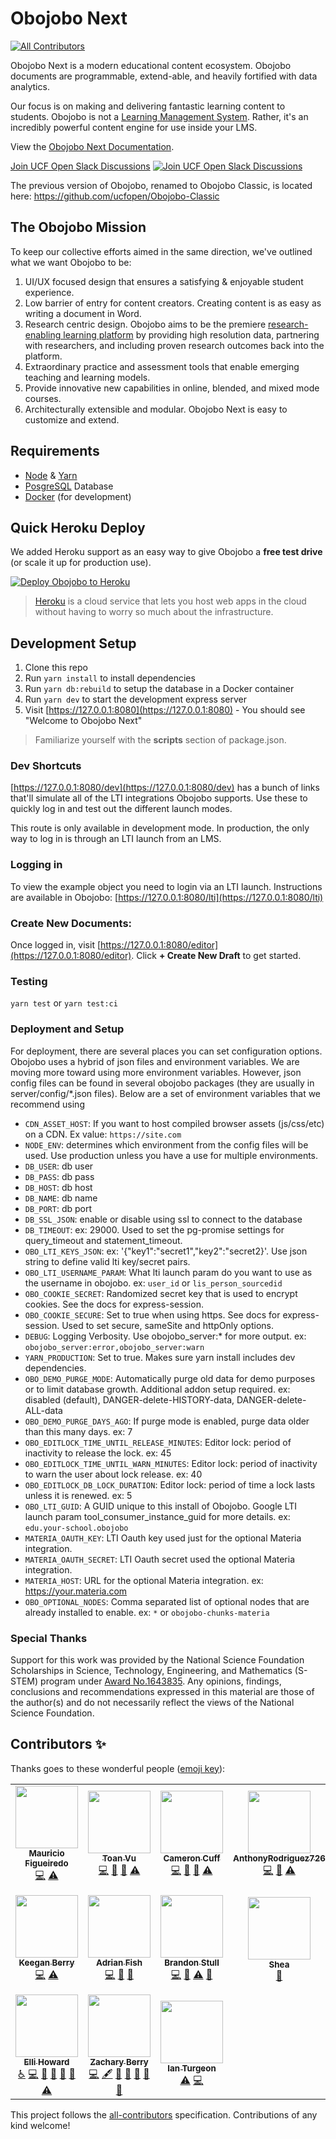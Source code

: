 # Obojobo Next
<!-- ALL-CONTRIBUTORS-BADGE:START - Do not remove or modify this section -->
[![All Contributors](https://img.shields.io/badge/all_contributors-17-orange.svg?style=flat-square)](#contributors-)
<!-- ALL-CONTRIBUTORS-BADGE:END -->

Obojobo Next is a modern educational content ecosystem. Obojobo documents are programmable, extend-able, and heavily fortified with data analytics.

Our focus is on making and delivering fantastic learning content to students. Obojobo is not a [Learning Management System](https://en.wikipedia.org/wiki/Learning_management_system). Rather, it's an incredibly powerful content engine for use inside your LMS.

View the [Obojobo Next Documentation](https://ucfopen.github.io/Obojobo-Docs/).

[Join UCF Open Slack Discussions](https://ucf-open-slackin.herokuapp.com/) [![Join UCF Open Slack Discussions](https://ucf-open-slackin.herokuapp.com/badge.svg)](https://ucf-open-slackin.herokuapp.com/)

The previous version of Obojobo, renamed to Obojobo Classic, is located here: https://github.com/ucfopen/Obojobo-Classic

## The Obojobo Mission

To keep our collective efforts aimed in the same direction, we've outlined what we want Obojobo to be:

1. UI/UX focused design that ensures a satisfying & enjoyable student experience.
2. Low barrier of entry for content creators. Creating content is as easy as writing a document in Word.
3. Research centric design. Obojobo aims to be the premiere [research-enabling learning platform](https://github.com/ucfopen/Obojobo/wiki/Published-Research-Using-Obojobo-Next) by providing high resolution data, partnering with researchers, and including proven research outcomes back into the platform.
4. Extraordinary practice and assessment tools that enable emerging teaching and learning models.
5. Provide innovative new capabilities in online, blended, and mixed mode courses.
6. Architecturally extensible and modular. Obojobo Next is easy to customize and extend.

## Requirements

- [Node](https://nodejs.org/) & [Yarn](https://yarnpkg.com/)
- [PosgreSQL](https://www.postgresql.org/) Database
- [Docker](https://www.docker.com/) (for development)

## Quick Heroku Deploy

We added Heroku support as an easy way to give Obojobo a **free test drive** (or scale it up for production use).

[![Deploy Obojobo to Heroku](https://www.herokucdn.com/deploy/button.svg)](https://heroku.com/deploy/)

> [Heroku](https://www.heroku.com/what) is a cloud service that lets you host web apps in the cloud without having to worry so much about the infrastructure.

## Development Setup

1. Clone this repo
2. Run `yarn install` to install dependencies
3. Run `yarn db:rebuild` to setup the database in a Docker container
4. Run `yarn dev` to start the development express server
5. Visit [https://127.0.0.1:8080](https://127.0.0.1:8080) - You should see "Welcome to Obojobo Next"

> Familiarize yourself with the **scripts** section of package.json.

### Dev Shortcuts

[https://127.0.0.1:8080/dev](https://127.0.0.1:8080/dev) has a bunch of links that'll simulate all of the LTI integrations Obojobo supports. Use these to quickly log in and test out the different launch modes.

This route is only available in development mode. In production, the only way to log in is through an LTI launch from an LMS.

### Logging in

To view the example object you need to login via an LTI launch. Instructions are available in Obojobo: [https://127.0.0.1:8080/lti](https://127.0.0.1:8080/lti)

### Create New Documents:

Once logged in, visit [https://127.0.0.1:8080/editor](https://127.0.0.1:8080/editor). Click **+ Create New Draft** to get started.

### Testing

`yarn test` or `yarn test:ci`

### Deployment and Setup

For deployment, there are several places you can set configuration options.  Obojobo uses a hybrid of json files and environment variables. We are moving more toward using more environment variables. However, json config files can be found in several obojobo packages (they are usually in server/config/*.json files). Below are a set of environment variables that we recommend using

- `CDN_ASSET_HOST`: If you want to host compiled browser assets (js/css/etc) on a CDN. Ex value: `https://site.com`
- `NODE_ENV`: determines which environment from the config files will be used. Use production unless you have a use for multiple environments.
- `DB_USER`: db user
- `DB_PASS`: db pass
- `DB_HOST`: db host
- `DB_NAME`: db name
- `DB_PORT`: db port
- `DB_SSL_JSON`: enable or disable using ssl to connect to the database
- `DB_TIMEOUT`: ex: 29000.  Used to set the pg-promise settings for query_timeout and statement_timeout.
- `OBO_LTI_KEYS_JSON`: ex: '{"key1":"secret1","key2":"secret2}'.  Use json string to define valid lti key/secret pairs.
- `OBO_LTI_USERNAME_PARAM`: What lti launch param do you want to use as the username in obojobo. ex: `user_id` or `lis_person_sourcedid`
- `OBO_COOKIE_SECRET`: Randomized secret key that is used to encrypt cookies. See the docs for express-session.
- `OBO_COOKIE_SECURE`: Set to true when using https.  See docs for express-session.  Used to set secure, sameSite and httpOnly options.
- `DEBUG`: Logging Verbosity. Use obojobo_server:* for more output. ex: `obojobo_server:error,obojobo_server:warn`
- `YARN_PRODUCTION`: Set to true. Makes sure yarn install includes dev dependencies.
- `OBO_DEMO_PURGE_MODE`: Automatically purge old data for demo purposes or to limit database growth. Additional addon setup required. ex: disabled (default), DANGER-delete-HISTORY-data, DANGER-delete-ALL-data
- `OBO_DEMO_PURGE_DAYS_AGO`: If purge mode is enabled, purge data older than this many days. ex: 7
- `OBO_EDITLOCK_TIME_UNTIL_RELEASE_MINUTES`: Editor lock: period of inactivity to release the lock. ex: 45
- `OBO_EDITLOCK_TIME_UNTIL_WARN_MINUTES`: Editor lock: period of inactivity to warn the user about lock release. ex: 40
- `OBO_EDITLOCK_DB_LOCK_DURATION`: Editor lock: period of time a lock lasts unless it is renewed. ex: 5
- `OBO_LTI_GUID`: A GUID unique to this install of Obojobo. Google LTI launch param tool_consumer_instance_guid for more details. ex: `edu.your-school.obojobo`
- `MATERIA_OAUTH_KEY`: LTI Oauth key used just for the optional Materia integration.
- `MATERIA_OAUTH_SECRET`: LTI Oauth secret used the optional Materia integration.
- `MATERIA_HOST`: URL for the optional Materia integration. ex: https://your.materia.com
- `OBO_OPTIONAL_NODES`: Comma separated list of optional nodes that are already installed to enable. ex: `*` or `obojobo-chunks-materia`

### Special Thanks

Support for this work was provided by the National Science Foundation Scholarships in Science, Technology, Engineering, and Mathematics (S-STEM) program under [Award No.1643835](https://www.nsf.gov/awardsearch/showAward?AWD_ID=1643835). Any opinions, findings, conclusions and recommendations expressed in this material are those of the author(s) and do not necessarily reflect the views of the National Science Foundation.

## Contributors ✨

Thanks goes to these wonderful people ([emoji key](https://allcontributors.org/docs/en/emoji-key)):

<!-- ALL-CONTRIBUTORS-LIST:START - Do not remove or modify this section -->
<!-- prettier-ignore-start -->
<!-- markdownlint-disable -->
<table>
  <tr>
    <td align="center"><a href="https://github.com/maufcost"><img src="https://avatars1.githubusercontent.com/u/39862359?v=4" width="100px;" alt=""/><br /><sub><b>Mauricio Figueiredo</b></sub></a><br /><a href="https://github.com/ucfopen/Obojobo/commits?author=maufcost" title="Code">💻</a> <a href="https://github.com/ucfopen/Obojobo/commits?author=maufcost" title="Tests">⚠️</a></td>
    <td align="center"><a href="https://github.com/vutoan1245"><img src="https://avatars0.githubusercontent.com/u/23706824?v=4" width="100px;" alt=""/><br /><sub><b>Toan Vu</b></sub></a><br /><a href="https://github.com/ucfopen/Obojobo/commits?author=vutoan1245" title="Code">💻</a> <a href="#ideas-vutoan1245" title="Ideas, Planning, & Feedback">🤔</a> <a href="https://github.com/ucfopen/Obojobo/pulls?q=is%3Apr+reviewed-by%3Avutoan1245" title="Reviewed Pull Requests">👀</a> <a href="https://github.com/ucfopen/Obojobo/commits?author=vutoan1245" title="Tests">⚠️</a></td>
    <td align="center"><a href="https://ctcuff.github.io"><img src="https://avatars2.githubusercontent.com/u/7400747?v=4" width="100px;" alt=""/><br /><sub><b>Cameron Cuff</b></sub></a><br /><a href="https://github.com/ucfopen/Obojobo/commits?author=ctcuff" title="Code">💻</a> <a href="#ideas-ctcuff" title="Ideas, Planning, & Feedback">🤔</a> <a href="https://github.com/ucfopen/Obojobo/pulls?q=is%3Apr+reviewed-by%3Actcuff" title="Reviewed Pull Requests">👀</a> <a href="https://github.com/ucfopen/Obojobo/commits?author=ctcuff" title="Tests">⚠️</a></td>
    <td align="center"><a href="https://github.com/AnthonyRodriguez726"><img src="https://avatars2.githubusercontent.com/u/11856062?v=4" width="100px;" alt=""/><br /><sub><b>AnthonyRodriguez726</b></sub></a><br /><a href="https://github.com/ucfopen/Obojobo/commits?author=AnthonyRodriguez726" title="Code">💻</a> <a href="https://github.com/ucfopen/Obojobo/pulls?q=is%3Apr+reviewed-by%3AAnthonyRodriguez726" title="Reviewed Pull Requests">👀</a> <a href="https://github.com/ucfopen/Obojobo/commits?author=AnthonyRodriguez726" title="Tests">⚠️</a></td>
    <td align="center"><a href="https://github.com/rmanbaird"><img src="https://avatars0.githubusercontent.com/u/22771644?v=4" width="100px;" alt=""/><br /><sub><b>Ralph Baird</b></sub></a><br /><a href="https://github.com/ucfopen/Obojobo/commits?author=rmanbaird" title="Code">💻</a> <a href="https://github.com/ucfopen/Obojobo/pulls?q=is%3Apr+reviewed-by%3Armanbaird" title="Reviewed Pull Requests">👀</a> <a href="https://github.com/ucfopen/Obojobo/commits?author=rmanbaird" title="Tests">⚠️</a></td>
    <td align="center"><a href="https://github.com/clpetersonucf"><img src="https://avatars0.githubusercontent.com/u/1268547?v=4" width="100px;" alt=""/><br /><sub><b>Corey Peterson</b></sub></a><br /><a href="https://github.com/ucfopen/Obojobo/commits?author=clpetersonucf" title="Code">💻</a></td>
    <td align="center"><a href="https://github.com/SidTheEngineer"><img src="https://avatars0.githubusercontent.com/u/19176417?v=4" width="100px;" alt=""/><br /><sub><b>Sid</b></sub></a><br /><a href="https://github.com/ucfopen/Obojobo/commits?author=SidTheEngineer" title="Code">💻</a> <a href="https://github.com/ucfopen/Obojobo/commits?author=SidTheEngineer" title="Tests">⚠️</a></td>
  </tr>
  <tr>
    <td align="center"><a href="http://keeganberry.com"><img src="https://avatars2.githubusercontent.com/u/229935?v=4" width="100px;" alt=""/><br /><sub><b>Keegan Berry</b></sub></a><br /><a href="https://github.com/ucfopen/Obojobo/commits?author=keeeeeegan" title="Code">💻</a> <a href="https://github.com/ucfopen/Obojobo/commits?author=keeeeeegan" title="Tests">⚠️</a></td>
    <td align="center"><a href="https://github.com/adrianfish"><img src="https://avatars3.githubusercontent.com/u/134546?v=4" width="100px;" alt=""/><br /><sub><b>Adrian Fish</b></sub></a><br /><a href="https://github.com/ucfopen/Obojobo/commits?author=adrianfish" title="Code">💻</a> <a href="https://github.com/ucfopen/Obojobo/issues?q=author%3Aadrianfish" title="Bug reports">🐛</a> <a href="#ideas-adrianfish" title="Ideas, Planning, & Feedback">🤔</a></td>
    <td align="center"><a href="https://github.com/FrenjaminBanklin"><img src="https://avatars1.githubusercontent.com/u/1275983?v=4" width="100px;" alt=""/><br /><sub><b>Brandon Stull</b></sub></a><br /><a href="https://github.com/ucfopen/Obojobo/commits?author=FrenjaminBanklin" title="Code">💻</a> <a href="https://github.com/ucfopen/Obojobo/issues?q=author%3AFrenjaminBanklin" title="Bug reports">🐛</a> <a href="https://github.com/ucfopen/Obojobo/commits?author=FrenjaminBanklin" title="Tests">⚠️</a> <a href="https://github.com/ucfopen/Obojobo/pulls?q=is%3Apr+reviewed-by%3AFrenjaminBanklin" title="Reviewed Pull Requests">👀</a></td>
    <td align="center"><a href="http://blog.sheasilverman.com"><img src="https://avatars3.githubusercontent.com/u/1273237?v=4" width="100px;" alt=""/><br /><sub><b>Shea</b></sub></a><br /><a href="https://github.com/ucfopen/Obojobo/commits?author=ssilverm" title="Documentation">📖</a></td>
    <td align="center"><a href="https://github.com/samuel-belcastro"><img src="https://avatars0.githubusercontent.com/u/17661897?v=4" width="100px;" alt=""/><br /><sub><b>Samuel Belcastro</b></sub></a><br /><a href="https://github.com/ucfopen/Obojobo/commits?author=samuel-belcastro" title="Code">💻</a> <a href="https://github.com/ucfopen/Obojobo/commits?author=samuel-belcastro" title="Tests">⚠️</a></td>
    <td align="center"><a href="https://github.com/gitnix"><img src="https://avatars1.githubusercontent.com/u/5448785?v=4" width="100px;" alt=""/><br /><sub><b>Ryan Eppers</b></sub></a><br /><a href="https://github.com/ucfopen/Obojobo/issues?q=author%3Agitnix" title="Bug reports">🐛</a> <a href="https://github.com/ucfopen/Obojobo/commits?author=gitnix" title="Code">💻</a> <a href="https://github.com/ucfopen/Obojobo/commits?author=gitnix" title="Documentation">📖</a> <a href="#ideas-gitnix" title="Ideas, Planning, & Feedback">🤔</a> <a href="#maintenance-gitnix" title="Maintenance">🚧</a> <a href="#platform-gitnix" title="Packaging/porting to new platform">📦</a> <a href="#question-gitnix" title="Answering Questions">💬</a> <a href="https://github.com/ucfopen/Obojobo/pulls?q=is%3Apr+reviewed-by%3Agitnix" title="Reviewed Pull Requests">👀</a> <a href="#tool-gitnix" title="Tools">🔧</a></td>
    <td align="center"><a href="https://github.com/JonGuilbe"><img src="https://avatars2.githubusercontent.com/u/9093729?v=4" width="100px;" alt=""/><br /><sub><b>Jonathan Guilbe</b></sub></a><br /><a href="https://github.com/ucfopen/Obojobo/commits?author=JonGuilbe" title="Code">💻</a> <a href="https://github.com/ucfopen/Obojobo/commits?author=JonGuilbe" title="Tests">⚠️</a></td>
  </tr>
  <tr>
    <td align="center"><a href="https://github.com/qwertynerd97"><img src="https://avatars3.githubusercontent.com/u/36134301?v=4" width="100px;" alt=""/><br /><sub><b>Elli Howard</b></sub></a><br /><a href="#a11y-qwertynerd97" title="Accessibility">️️️️♿️</a> <a href="https://github.com/ucfopen/Obojobo/commits?author=qwertynerd97" title="Code">💻</a> <a href="https://github.com/ucfopen/Obojobo/commits?author=qwertynerd97" title="Documentation">📖</a> <a href="#ideas-qwertynerd97" title="Ideas, Planning, & Feedback">🤔</a> <a href="#maintenance-qwertynerd97" title="Maintenance">🚧</a> <a href="https://github.com/ucfopen/Obojobo/pulls?q=is%3Apr+reviewed-by%3Aqwertynerd97" title="Reviewed Pull Requests">👀</a> <a href="https://github.com/ucfopen/Obojobo/commits?author=qwertynerd97" title="Tests">⚠️</a></td>
    <td align="center"><a href="http://www.zachberry.com"><img src="https://avatars2.githubusercontent.com/u/73479?v=4" width="100px;" alt=""/><br /><sub><b>Zachary Berry</b></sub></a><br /><a href="https://github.com/ucfopen/Obojobo/commits?author=zachberry" title="Code">💻</a> <a href="#content-zachberry" title="Content">🖋</a> <a href="https://github.com/ucfopen/Obojobo/commits?author=zachberry" title="Documentation">📖</a> <a href="#design-zachberry" title="Design">🎨</a> <a href="#ideas-zachberry" title="Ideas, Planning, & Feedback">🤔</a> <a href="#projectManagement-zachberry" title="Project Management">📆</a> <a href="https://github.com/ucfopen/Obojobo/pulls?q=is%3Apr+reviewed-by%3Azachberry" title="Reviewed Pull Requests">👀</a></td>
    <td align="center"><a href="https://ianturgeon.com"><img src="https://avatars2.githubusercontent.com/u/73480?v=4" width="100px;" alt=""/><br /><sub><b>Ian Turgeon</b></sub></a><br /><a href="https://github.com/ucfopen/Obojobo/commits?author=iturgeon" title="Tests">⚠️</a> <a href="https://github.com/ucfopen/Obojobo/commits?author=iturgeon" title="Code">💻</a></td>
  </tr>
</table>

<!-- markdownlint-enable -->
<!-- prettier-ignore-end -->
<!-- ALL-CONTRIBUTORS-LIST:END -->

This project follows the [all-contributors](https://github.com/all-contributors/all-contributors) specification. Contributions of any kind welcome!

